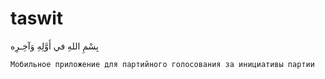 # taswit
بِسْمِ اللهِ في أَوَّلِهِ وَآخِـرِه‎

```
Мобильное приложение для партийного голосования за инициативы партии
```
